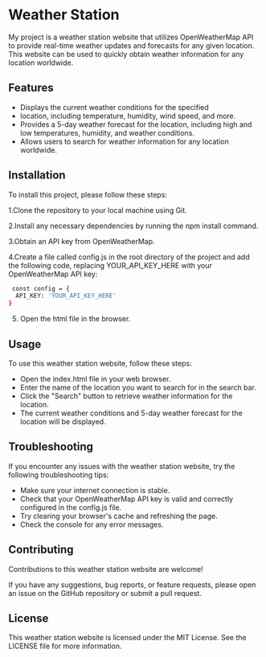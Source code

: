 
# Weather Station

My project is a weather station website that utilizes OpenWeatherMap API to provide real-time weather updates and forecasts for any given location. This website can be used to quickly obtain weather information for any location worldwide.

## Features

- Displays the current weather conditions for the specified 
- location, including temperature, humidity, wind speed, and more.
- Provides a 5-day weather forecast for the location, including high and low temperatures, humidity, and weather conditions.
- Allows users to search for weather information for any location worldwide.

## Installation

To install this project, please follow these steps:

1.Clone the repository to your local machine using Git.

2.Install any necessary dependencies by running the npm install command.

3.Obtain an API key from OpenWeatherMap.

4.Create a file called config.js in the root directory of the project and add the following code, replacing YOUR_API_KEY_HERE with your OpenWeatherMap API key:
```bash
 const config = {
  API_KEY: 'YOUR_API_KEY_HERE'
}

```
5. Open the html file in the browser. 
## Usage

To use this weather station website, follow these steps:

- Open the index.html file in your web browser.
- Enter the name of the location you want to search for in the search bar.
- Click the "Search" button to retrieve weather information for the location.
- The current weather conditions and 5-day weather forecast for the location will be displayed.


## Troubleshooting
If you encounter any issues with the weather station website, try the following troubleshooting tips:

- Make sure your internet connection is stable.
- Check that your OpenWeatherMap API key is valid and correctly configured in the config.js file.
- Try clearing your browser's cache and refreshing the page.
- Check the console for any error messages.
## Contributing

Contributions to this weather station website are welcome! 

If you have any suggestions, bug reports, or feature requests, please open an issue on the GitHub repository or submit a pull request.
## License

This weather station website is licensed under the MIT License. See the LICENSE file for more information.